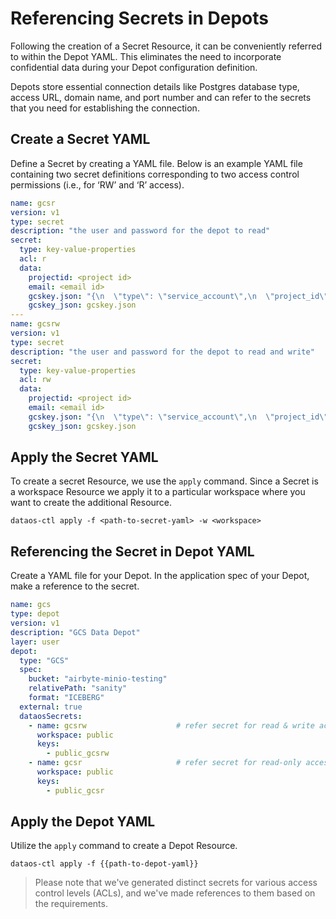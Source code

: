 # Referencing Secrets in Depots

Following the creation of a Secret Resource, it can be conveniently referred to within the Depot YAML. This eliminates the need to incorporate confidential data during your Depot configuration definition.

Depots store essential connection details like Postgres database type, access URL, domain name, and port number and can refer to the secrets that you need for establishing the connection.

## Create a Secret YAML

Define a Secret by creating a YAML file. Below is an example YAML file containing two secret definitions corresponding to two access control permissions (i.e., for ‘RW’ and ‘R’ access).

```yaml
name: gcsr
version: v1
type: secret
description: "the user and password for the depot to read"
secret:
  type: key-value-properties
  acl: r
  data:
    projectid: <project id>
    email: <email id>
    gcskey.json: "{\n  \"type\": \"service_account\",\n  \"project_id\": \"projectid\",\n  \"private_key_id\": \"privatekey\",\n  \"private_key\": \"-----BEGIN PRIVATE KEY-----\\n<privatekey>\\n-----END PRIVATE KEY-----\\n\",\n  \"client_email\": \"email\",\n  \"client_id\": \"107040717795711219453\",\n  \"auth_uri\": \"https://accounts.google.com/o/oauth2/auth\",\n  \"token_uri\": \"https://oauth2.googleapis.com/token\",\n  \"auth_provider_x509_cert_url\": \"https://www.googleapis.com/oauth2/v1/certs\",\n  \"client_x509_cert_url\": \"https://www.googleapis.com/robot/v1/metadata/x509/ds-sa-r-bird--dev%40dataos-ck-res-yak-dev.iam.gserviceaccount.com\"\n}\n"
    gcskey_json: gcskey.json
---
name: gcsrw
version: v1
type: secret
description: "the user and password for the depot to read and write"
secret:
  type: key-value-properties
  acl: rw
  data:
    projectid: <project id>
    email: <email id>
    gcskey.json: "{\n  \"type\": \"service_account\",\n  \"project_id\": \"projectid\",\n  \"private_key_id\"privatekey\",\n  \"private_key\": \"-----BEGIN PRIVATE KEY-----\\n<privatekey>\\n-----END PRIVATE KEY-----\\n\",\n  \"client_email\": \"ds-sa-bird--dev@dataos-ck-res-yak-dev.iam.gserviceaccount.com\",\n  \"client_id\": \"101436172406509362992\",\n  \"auth_uri\": \"https://accounts.google.com/o/oauth2/auth\",\n  \"token_uri\": \"https://oauth2.googleapis.com/token\",\n  \"auth_provider_x509_cert_url\": \"https://www.googleapis.com/oauth2/v1/certs\",\n  \"client_x509_cert_url\": \"https://www.googleapis.com/robot/v1/metadata/x509/ds-sa-bird--dev%40dataos-ck-res-yak-dev.iam.gserviceaccount.com\"\n}\n"
    gcskey_json: gcskey.json
```

## Apply the Secret YAML

To create a secret Resource, we use the `apply` command. Since a Secret is a workspace Resource we apply it to a particular workspace where you want to create the additional Resource.

```shell
dataos-ctl apply -f <path-to-secret-yaml> -w <workspace>
```

## Referencing the Secret in Depot YAML

Create a YAML file for your Depot. In the application spec of your Depot, make a reference to the secret.

```yaml
name: gcs
type: depot
version: v1
description: "GCS Data Depot"
layer: user
depot:
  type: "GCS"
  spec:
    bucket: "airbyte-minio-testing"
    relativePath: "sanity"
    format: "ICEBERG"
  external: true
  dataosSecrets:
    - name: gcsrw                    # refer secret for read & write access
      workspace: public
      keys:
        - public_gcsrw
    - name: gcsr                     # refer secret for read-only access
      workspace: public
      keys:
        - public_gcsr
```

## Apply the Depot YAML

Utilize the `apply` command to create a Depot Resource.

```shell
dataos-ctl apply -f {{path-to-depot-yaml}}
```

> Please note that we've generated distinct secrets for various access control levels (ACLs), and we've made references to them based on the requirements.
>